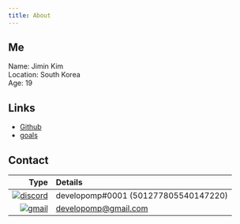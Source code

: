 ```yaml
---
title: About
---
```


## Me

Name: Jimin Kim<br />
Location: South Korea<br />
Age: 19

## Links

-   [Github](https://github.com/developomp)
-   [goals](/goals)

## Contact

|                                                                                                                            Type | Details                              |
| ------------------------------------------------------------------------------------------------------------------------------: | :----------------------------------- |
| [![discord](https://img.shields.io/badge/discord-5865F2?style=for-the-badge&logo=discord&logoColor=white)](https://discord.com) | developomp#0001 (501277805540147220) |
|   [![gmail](https://img.shields.io/badge/gmail-FF0027?style=for-the-badge&logo=gmail&logoColor=white)](https://mail.google.com) | developomp@gmail.com                 |
